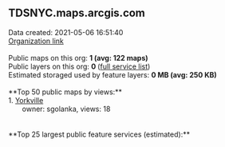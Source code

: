 <h2>TDSNYC.maps.arcgis.com</h2> Data created: 2021-05-06 16:51:40 <br /><a target='new' href='https://TDSNYC.maps.arcgis.com'>Organization link</a><br /><br />Public maps on this org: <b>1 (avg: 122 maps)</b><br />Public layers on this org: <b>0 </b>(<a target='new' href='https://services.arcgis.com/8ODdGzT9Yqfuexpr/ArcGIS/rest/services'>full service list</a>)<br />Estimated storaged used by feature layers: <b>0 MB (avg: 250 KB)</b><br /><br />**Top 50 public maps by views:**<br />  1. <a target='new' href='https://www.arcgis.com/home/item.html?id=25137ce8ef934de583ff2bbe60d71a8b'>Yorkville</a> <br />  &nbsp;&nbsp;&nbsp;&nbsp; &nbsp;&nbsp;owner: sgolanka, views: 18<br /><br /><br />**Top 25 largest public feature services (estimated):**<br />
